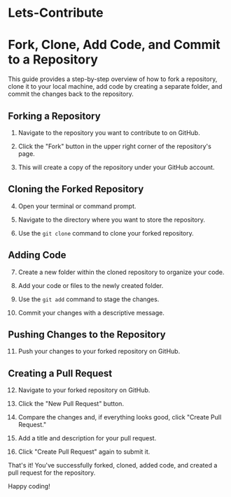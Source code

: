 # Lets-Contribute

# Fork, Clone, Add Code, and Commit to a Repository

This guide provides a step-by-step overview of how to fork a repository, clone it to your local machine, add code by creating a separate folder, and commit the changes back to the repository.

## Forking a Repository

1. Navigate to the repository you want to contribute to on GitHub.

2. Click the "Fork" button in the upper right corner of the repository's page.

3. This will create a copy of the repository under your GitHub account.

## Cloning the Forked Repository

4. Open your terminal or command prompt.

5. Navigate to the directory where you want to store the repository.

6. Use the `git clone` command to clone your forked repository.

## Adding Code

7. Create a new folder within the cloned repository to organize your code.

8. Add your code or files to the newly created folder.

9. Use the `git add` command to stage the changes.

10. Commit your changes with a descriptive message.

## Pushing Changes to the Repository

11. Push your changes to your forked repository on GitHub.

## Creating a Pull Request

12. Navigate to your forked repository on GitHub.

13. Click the "New Pull Request" button.

14. Compare the changes and, if everything looks good, click "Create Pull Request."

15. Add a title and description for your pull request.

16. Click "Create Pull Request" again to submit it.

That's it! You've successfully forked, cloned, added code, and created a pull request for the repository.

Happy coding!
